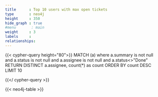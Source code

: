 ```yaml
---
title      : Top 10 users with max open tickets
type       : neo4j
height     : 350
hide_graph : true
#menu       : main
weight     : 3
labels     :
relationships:
---
```


{{< cypher-query height="80">}}
MATCH (a)
where a.summary is not null and a.status is not null and a.assignee is not null and a.status<>"Done"
RETURN DISTINCT a.assignee, count(*) as count
ORDER BY count DESC
LIMIT 10

{{</ cypher-query >}}

{{< neo4j-table >}}